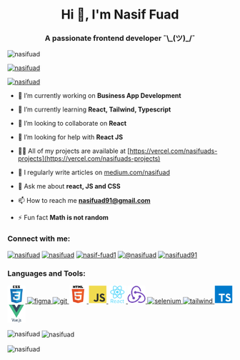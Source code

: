 <h1 align="center">Hi 👋, I'm Nasif Fuad</h1>
<h3 align="center">A passionate frontend developer ¯\_(ツ)_/¯</h3>

<p align="left"> <img src="https://komarev.com/ghpvc/?username=nasifuad&label=Profile%20views&color=0e75b6&style=flat" alt="nasifuad" /> </p>

<p align="left"> <a href="https://github.com/ryo-ma/github-profile-trophy"><img src="https://github-profile-trophy.vercel.app/?username=nasifuad" alt="nasifuad" /></a> </p>

<p align="left"> <a href="https://twitter.com/nasifuad" target="blank"><img src="https://img.shields.io/twitter/follow/nasifuad?logo=twitter&style=for-the-badge" alt="nasifuad" /></a> </p>

- 🔭 I’m currently working on **Business App Development**

- 🌱 I’m currently learning **React, Tailwind, Typescript**

- 👯 I’m looking to collaborate on **React**

- 🤝 I’m looking for help with **React JS**

- 👨‍💻 All of my projects are available at [https://vercel.com/nasifuads-projects](https://vercel.com/nasifuads-projects)

- 📝 I regularly write articles on [medium.com/nasifuad](medium.com/nasifuad)

- 💬 Ask me about **react, JS and CSS**

- 📫 How to reach me **nasifuad91@gmail.com**

- ⚡ Fun fact **Math is not random**

<h3 align="left">Connect with me:</h3>
<p align="left">
<a href="https://codepen.io/nasifuad" target="blank"><img align="center" src="https://raw.githubusercontent.com/rahuldkjain/github-profile-readme-generator/master/src/images/icons/Social/codepen.svg" alt="nasifuad" height="30" width="40" /></a>
<a href="https://twitter.com/nasifuad" target="blank"><img align="center" src="https://raw.githubusercontent.com/rahuldkjain/github-profile-readme-generator/master/src/images/icons/Social/twitter.svg" alt="nasifuad" height="30" width="40" /></a>
<a href="https://linkedin.com/in/nasif-fuad1" target="blank"><img align="center" src="https://raw.githubusercontent.com/rahuldkjain/github-profile-readme-generator/master/src/images/icons/Social/linked-in-alt.svg" alt="nasif-fuad1" height="30" width="40" /></a>
<a href="https://medium.com/@nasifuad" target="blank"><img align="center" src="https://raw.githubusercontent.com/rahuldkjain/github-profile-readme-generator/master/src/images/icons/Social/medium.svg" alt="@nasifuad" height="30" width="40" /></a>
<a href="https://codeforces.com/profile/nasifuad91" target="blank"><img align="center" src="https://raw.githubusercontent.com/rahuldkjain/github-profile-readme-generator/master/src/images/icons/Social/codeforces.svg" alt="nasifuad91" height="30" width="40" /></a>
</p>

<h3 align="left">Languages and Tools:</h3>
<p align="left"> <a href="https://www.w3schools.com/css/" target="_blank" rel="noreferrer"> <img src="https://raw.githubusercontent.com/devicons/devicon/master/icons/css3/css3-original-wordmark.svg" alt="css3" width="40" height="40"/> </a> <a href="https://www.figma.com/" target="_blank" rel="noreferrer"> <img src="https://www.vectorlogo.zone/logos/figma/figma-icon.svg" alt="figma" width="40" height="40"/> </a> <a href="https://git-scm.com/" target="_blank" rel="noreferrer"> <img src="https://www.vectorlogo.zone/logos/git-scm/git-scm-icon.svg" alt="git" width="40" height="40"/> </a> <a href="https://www.w3.org/html/" target="_blank" rel="noreferrer"> <img src="https://raw.githubusercontent.com/devicons/devicon/master/icons/html5/html5-original-wordmark.svg" alt="html5" width="40" height="40"/> </a> <a href="https://developer.mozilla.org/en-US/docs/Web/JavaScript" target="_blank" rel="noreferrer"> <img src="https://raw.githubusercontent.com/devicons/devicon/master/icons/javascript/javascript-original.svg" alt="javascript" width="40" height="40"/> </a> <a href="https://reactjs.org/" target="_blank" rel="noreferrer"> <img src="https://raw.githubusercontent.com/devicons/devicon/master/icons/react/react-original-wordmark.svg" alt="react" width="40" height="40"/> </a> <a href="https://redux.js.org" target="_blank" rel="noreferrer"> <img src="https://raw.githubusercontent.com/devicons/devicon/master/icons/redux/redux-original.svg" alt="redux" width="40" height="40"/> </a> <a href="https://www.selenium.dev" target="_blank" rel="noreferrer"> <img src="https://raw.githubusercontent.com/detain/svg-logos/780f25886640cef088af994181646db2f6b1a3f8/svg/selenium-logo.svg" alt="selenium" width="40" height="40"/> </a> <a href="https://tailwindcss.com/" target="_blank" rel="noreferrer"> <img src="https://www.vectorlogo.zone/logos/tailwindcss/tailwindcss-icon.svg" alt="tailwind" width="40" height="40"/> </a> <a href="https://www.typescriptlang.org/" target="_blank" rel="noreferrer"> <img src="https://raw.githubusercontent.com/devicons/devicon/master/icons/typescript/typescript-original.svg" alt="typescript" width="40" height="40"/> </a> <a href="https://vuejs.org/" target="_blank" rel="noreferrer"> <img src="https://raw.githubusercontent.com/devicons/devicon/master/icons/vuejs/vuejs-original-wordmark.svg" alt="vuejs" width="40" height="40"/> </a> </p>

<p><img align="left" src="https://github-readme-stats.vercel.app/api/top-langs?username=nasifuad&show_icons=true&locale=en&layout=compact" alt="nasifuad" /></p>

<p>&nbsp;<img align="center" src="https://github-readme-stats.vercel.app/api?username=nasifuad&show_icons=true&locale=en" alt="nasifuad" /></p>

<p><img align="center" src="https://github-readme-streak-stats.herokuapp.com/?user=nasifuad&" alt="nasifuad" /></p>
